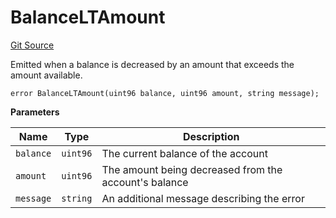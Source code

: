 # BalanceLTAmount
[Git Source](https://dapp-devs.com/ssh://git@git.2222/lumos-labs/rusd/rusd-contracts/rusd-evm-contracts/blob/c89eeb1e740ab933cc296c4ed9d03110b942680f/src/lib/TwabLib.sol)

Emitted when a balance is decreased by an amount that exceeds the amount available.


```solidity
error BalanceLTAmount(uint96 balance, uint96 amount, string message);
```

**Parameters**

|Name|Type|Description|
|----|----|-----------|
|`balance`|`uint96`|The current balance of the account|
|`amount`|`uint96`|The amount being decreased from the account's balance|
|`message`|`string`|An additional message describing the error|

